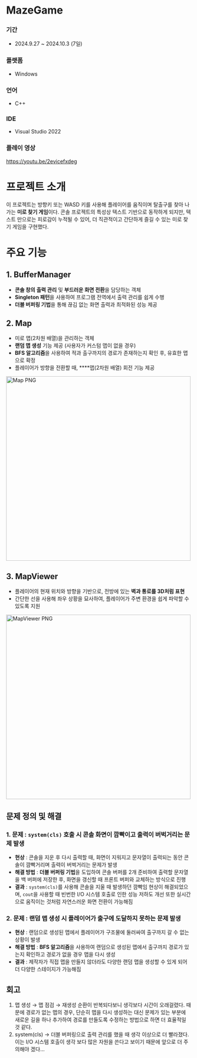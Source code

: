 # MazeGame

### 기간

- 2024.9.27 ~ 2024.10.3 (7일)

### 플랫폼

- Windows

### 언어

- C++

### IDE

- Visual Studio 2022

### 플레이 영상

https://youtu.be/2evicefxdeg

# 프로젝트 소개


이 프로젝트는 방향키 또는 WASD 키를 사용해 플레이어를 움직이며 탈출구를 찾아 나가는 **미로 찾기 게임**이다. 콘솔 프로젝트의 특성상 텍스트 기반으로 동작하게 되지만, 텍스트 만으로는 피로감이 누적될 수 있어, 더 직관적이고 간단하게 즐길 수 있는 미로 찾기 게임을 구현했다.

# 주요 기능


## 1. BufferManager

- **콘솔 창의 출력 관리** 및 **부드러운 화면 전환**을 담당하는 객체
- **Singleton 패턴**을 사용하여 프로그램 전역에서 출력 관리를 쉽게 수행
- **더블 버퍼링 기법**을 통해 끊김 없는 화면 출력과 최적화된 성능 제공

## 2. Map

- 미로 맵(2차원 배열)을 관리하는 객체
- **랜덤 맵 생성** 기능 제공 (사용자가 커스텀 맵이 없을 경우)
- **BFS 알고리즘**을 사용하여 적과 출구까지의 경로가 존재하는지 확인 후, 유효한 맵으로 확정
- 플레이어가 방향을 전환할 때, ****맵(2차원 배열) 회전 기능 제공

<img src="https://github.com/user-attachments/assets/f0f0465c-8a22-48db-b505-360f763015ff" width="500" alt="Map PNG">


## 3. MapViewer
- 플레이어의 현재 위치와 방향을 기반으로, 전방에 있는 **벽과 통로를 3D처럼 표현**
- 간단한 선을 사용해 좌우 상황을 묘사하여, 플레이어가 주변 환경을 쉽게 파악할 수 있도록 지원

<img src="https://github.com/user-attachments/assets/05540557-0463-4353-b3e2-2eb9973838af" width="500" alt="MapViewer PNG">

## 문제 정의 및 해결


### 1. 문제 : `system(cls)` 호출 시 콘솔 화면이 깜빡이고 출력이 버벅거리는 문제 발생

- **현상** : 콘솔을 지운 후 다시 출력할 때, 화면이 지워지고 문자열이 출력되는 동안 콘솔이 깜빡거리며 출력이 버벅거리는 문제가 발생
- **해결 방법** : **더블 버퍼링 기법**을 도입하여 콘솔 버퍼를 2개 준비하여 출력할 문자열을 백 버퍼에 저장한 후, 화면을 갱신할 때 프론트 버퍼와 교체하는 방식으로 진행
- **결과** : `system(cls)`를 사용해 콘솔을 지울 때 발생하던 깜빡임 현상이 해결되었으며, `cout`을 사용할 때 빈번한 I/O 시스템 호출로 인한 성능 저하도 개선 또한 실시간으로 움직이는 것처럼 자연스러운 화면 전환이 가능해짐

### 2. 문제 : 랜덤 맵 생성 시 플레이어가 출구에 도달하지 못하는 문제 발생

- **현상** : 랜덤으로 생성된 맵에서 플레이어가 구조물에 둘러싸여 출구까지 갈 수 없는 상황이 발생
- **해결 방법** : **BFS 알고리즘**을 사용하여 랜덤으로 생성된 맵에서 출구까지 경로가 있는지 확인하고 경로가 없을 경우 맵을 다시 생성
- **결과** : 제작자가 직접 맵을 만들지 않더라도 다양한 랜덤 맵을 생성할 수 있게 되어 더 다양한 스테이지가 가능해짐

## 회고

1. 맵 생성 → 맵 점검 → 재생성 순환이 반복되다보니 생각보다 시간이 오래걸렸다.
때문에 경로가 없는 맵의 경우, 단순히 맵을 다시 생성하는 대신 문제가 있는 부분에 새로운 길을 하나 추가하여 경로를 만들도록 수정하는 방법으로 하면 더 효율적일 것 같다.
2. system(cls) → 더블 버퍼링으로 출력 관리를 했을 때 생각 이상으로 더 빨라졌다. 이는 I/O 시스템 호출이 생각 보다 많은 자원을 쓴다고 보이기 때문에 앞으로 더 주의해야 겠다…
